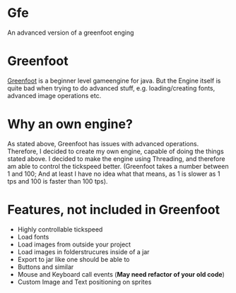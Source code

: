# Gfe
An advanced version of a greenfoot enging

# Greenfoot
[Greenfoot](https://greenfoot.org) is a beginner level gameengine for java. But the Engine itself is quite bad when trying to do advanced stuff, e.g. loading/creating fonts, advanced image operations etc.

# Why an own engine?
As stated above, Greenfoot has issues with advanced operations. Therefore, I decided to create my own engine, capable of doing the things stated above.
I decided to make the engine using Threading, and therefore am able to control the tickspeed better. (Greenfoot takes a number between 1 and 100; And at least I have no idea what that means, as 1 is slower as 1 tps and 100 is faster than 100 tps).

# Features, not included in Greenfoot
* Highly controllable tickspeed
* Load fonts
* Load images from outside your project
* Load images in folderstrucures inside of a jar
* Export to jar like one should be able to
* Buttons and similar
* Mouse and Keyboard call events (**May need refactor of your old code**)
* Custom Image and Text positioning on sprites
